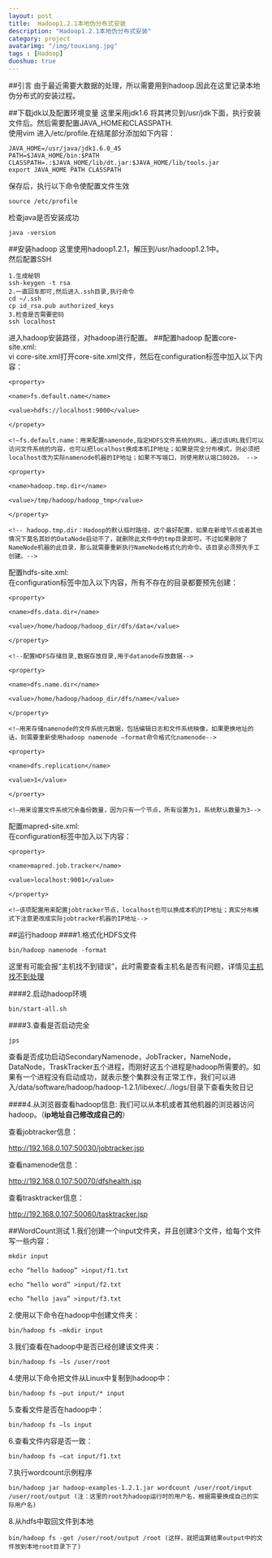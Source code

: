 ```yaml
---
layout: post
title:  Hadoop1.2.1本地伪分布式安装
description: "Hadoop1.2.1本地伪分布式安装"
category: project
avatarimg: "/img/touxiang.jpg"
tags : [Hadoop]
duoshuo: true
---
```

##引言
由于最近需要大数据的处理，所以需要用到hadoop.因此在这里记录本地伪分布式的安装过程。

<!-- more -->

##下载jdk以及配置环境变量
这里采用jdk1.6 将其拷贝到/usr/jdk下面，执行安装文件后。然后需要配置JAVA_HOME和CLASSPATH.    
使用vim 进入/etc/profile.在结尾部分添加如下内容：

	JAVA_HOME=/usr/java/jdk1.6.0_45
	PATH=$JAVA_HOME/bin:$PATH
	CLASSPATH=.:$JAVA_HOME/lib/dt.jar:$JAVA_HOME/lib/tools.jar
	export JAVA_HOME PATH CLASSPATH

保存后，执行以下命令使配置文件生效

	source /etc/profile

检查java是否安装成功

	java -version

##安装hadoop
这里使用hadoop1.2.1，解压到/usr/hadoop1.2.1中。   
然后配置SSH

	1.生成秘钥
	ssh-keygen -t rsa
	2.一直回车即可,然后进入.ssh目录,执行命令
	cd ~/.ssh
	cp id_rsa.pub authorized_keys
	3.检查是否需要密码
	ssh localhost

进入hadoop安装路径，对hadoop进行配置。
##配置hadoop
配置core-site.xml:   
vi core-site.xml打开core-site.xml文件，然后在configuration标签中加入以下内容：

	<property>
	
	<name>fs.default.name</name> 
	
	<value>hdfs://localhost:9000</value>
	
	</propety>
	
	<!—fs.default.name：用来配置namenode,指定HDFS文件系统的URL，通过该URL我们可以访问文件系统的内容，也可以把localhost换成本机IP地址；如果是完全分布模式，则必须把localhost改为实际namenode机器的IP地址；如果不写端口，则使用默认端口8020。 -->
	
	<property>
	
	<name>hadoop.tmp.dir</name>
	
	<value>/tmp/hadoop/hadoop_tmp</value>
	
	</property>
	
	<!-- hadoop.tmp.dir：Hadoop的默认临时路径，这个最好配置，如果在新增节点或者其他情况下莫名其妙的DataNode启动不了，就删除此文件中的tmp目录即可。不过如果删除了NameNode机器的此目录，那么就需要重新执行NameNode格式化的命令。该目录必须预先手工创建。-->

配置hdfs-site.xml:   
在configuration标签中加入以下内容，所有不存在的目录都要预先创建：
	
	<property>
	
	<name>dfs.data.dir</name>   
	
	<value>/home/hadoop/hadoop_dir/dfs/data</value>
	
	</property>
	
	<!--配置HDFS存储目录,数据存放目录,用于datanode存放数据-->
	
	<property>
	
	<name>dfs.name.dir</name>
	
	<value>/home/hadoop/hadoop_dir/dfs/name</value>
	
	</property>
	
	<!—用来存储namenode的文件系统元数据，包括编辑日志和文件系统映像，如果更换地址的话，则需要重新使用hadoop namenode –format命令格式化namenode-->
	
	<property>
	
	<name>dfs.replication</name>
	
	<value>1</value> 
	
	</proerty>
	
	<!—用来设置文件系统冗余备份数量，因为只有一个节点，所有设置为1，系统默认数量为3-->

配置mapred-site.xml:   
在configuration标签中加入以下内容：

	<property>
	
	<name>mapred.job.tracker</name>
	
	<value>localhost:9001</value>     
	
	</property>
	
	<!—该项配置用来配置jobtracker节点，localhost也可以换成本机的IP地址；真实分布模式下注意更改成实际jobtracker机器的IP地址-->

##运行hadoop
####1.格式化HDFS文件
	
	bin/hadoop namenode -format

这里有可能会报“主机找不到错误”，此时需要查看主机名是否有问题，详情见[主机找不到处理][1]

####2.启动hadoop环境
	
	bin/start-all.sh

####3.查看是否启动完全
	
	jps

查看是否成功启动SecondaryNamenode，JobTracker，NameNode，DataNode，TraskTracker五个进程，而刚好这五个进程是hadoop所需要的。如果有一个进程没有启动成功，就表示整个集群没有正常工作，我们可以进入/data/software/hadoop/hadoop-1.2.1/libexec/../logs/目录下查看失败日记

####4.从浏览器查看hadoop信息:
我们可以从本机或者其他机器的浏览器访问hadoop。（**ip地址自己修改成自己的**）

查看jobtracker信息：

http://192.168.0.107:50030/jobtracker.jsp

查看namenode信息：

http://192.168.0.107:50070/dfshealth.jsp

查看trasktracker信息：

http://192.168.0.107:50060/tasktracker.jsp


##WordCount测试
1.我们创建一个input文件夹，并且创建3个文件，给每个文件写一些内容：

	mkdir input
	
	echo “hello hadoop” >input/f1.txt
	
	echo “hello word” >input/f2.txt
	
	echo “hello java” >input/f3.txt

2.使用以下命令在hadoop中创建文件夹：

	bin/hadoop fs –mkdir input

3.我们查看在hadoop中是否已经创建该文件夹：

	bin/hadoop fs –ls /user/root

4.使用以下命令把文件从Linux中复制到hadoop中：

	bin/hadoop fs –put input/* input

5.查看文件是否在hadoop中：

	bin/hadoop fs –ls input

6.查看文件内容是否一致：

	bin/hadoop fs –cat input/f1.txt

7.执行wordcount示例程序

	bin/hadoop jar hadoop-examples-1.2.1.jar wordcount /user/root/input /user/root/output (注：这里的root为hadoop运行时的用户名，根据需要换成自己的实际用户名)

8.从hdfs中取回文件到本地

	bin/hadoop fs -get /user/root/output /root (这样，就把运算结果output中的文件放到本地root目录下了)

[1]:http://blog.csdn.net/shirdrn/article/details/6562292